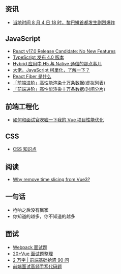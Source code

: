 ## 资讯

- [当地时间 8 月 4 日 18 时，黎巴嫩首都发生剧烈爆炸](http://weibointl.api.weibo.com/share/164082852.html?weibo_id=4534487826048048)

## JavaScript

- [React v17.0 Release Candidate: No New Features](https://reactjs.org/blog/2020/08/10/react-v17-rc.html)
- [TypeScript 发布 4.0 版本](https://devblogs.microsoft.com/typescript/announcing-typescript-4-0-rc/)
- [Hybrid 应用中 H5 与 Native 通信的那点事儿](https://mp.weixin.qq.com/s/9YkBGfOMvSHr_alpMJUY2Q)
- [大佬，JavaScript 柯里化，了解一下？](https://juejin.im/post/6844903603266650125)
- [React Fiber 是什么](https://zhuanlan.zhihu.com/p/26027085)
- [「前端进阶」高性能渲染十万条数据(虚拟列表)](https://juejin.im/post/6844903982742110216)
- [「前端进阶」高性能渲染十万条数据(时间分片)](https://juejin.im/post/6844903938894872589)

## 前端工程化

- [如何和面试官吹嘘一下我的 Vue  项目性能优化](http://caibaojian.com/vue-optimization.html)

## CSS

- [CSS 知识点](https://juejin.im/post/6844904185847087111)

## 阅读

- [Why remove time slicing from Vue3?](https://github.com/vuejs/rfcs/issues/89#issuecomment-546988615)

## 一句话

- 枪响之后没有赢家
- 你知道的越多，你不知道的越多

## 面试

- [Webpack 面试题](https://juejin.im/post/6844904094281236487)
- [20+Vue 面试题整理](https://juejin.im/post/6844904084374290446)
- [2 万字 | 前端基础拾遗 90 问](https://juejin.im/post/6844904116552990727) 
- [前端面试高频手写代码题](https://mp.weixin.qq.com/s/18u0TrdcMYWXt-2JQeMNgQ)
